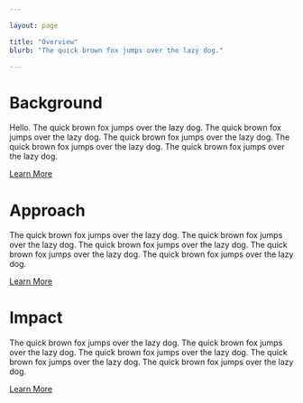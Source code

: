 ```yaml
---

layout: page

title: "Overview"
blurb: "The quick brown fox jumps over the lazy dog."

---
```





<!-- Page Content -->
<!-- ---------------------------------------------------------------------- -->

# Background

Hello. The quick brown fox jumps over the lazy dog. The quick brown fox jumps over the lazy dog. The quick brown fox jumps over the lazy dog. The quick brown fox jumps over the lazy dog. The quick brown fox jumps over the lazy dog.

<a href="#">Learn More</a>


# Approach

The quick brown fox jumps over the lazy dog. The quick brown fox jumps over the lazy dog. The quick brown fox jumps over the lazy dog. The quick brown fox jumps over the lazy dog. The quick brown fox jumps over the lazy dog.

<a href="#">Learn More</a>


# Impact

The quick brown fox jumps over the lazy dog. The quick brown fox jumps over the lazy dog. The quick brown fox jumps over the lazy dog. The quick brown fox jumps over the lazy dog. The quick brown fox jumps over the lazy dog.

<a href="#">Learn More</a>
